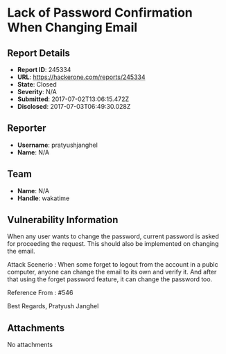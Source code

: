 # Lack of Password Confirmation When Changing Email

## Report Details
- **Report ID**: 245334
- **URL**: https://hackerone.com/reports/245334
- **State**: Closed
- **Severity**: N/A
- **Submitted**: 2017-07-02T13:06:15.472Z
- **Disclosed**: 2017-07-03T06:49:30.028Z

## Reporter
- **Username**: pratyushjanghel
- **Name**: N/A

## Team
- **Name**: N/A
- **Handle**: wakatime

## Vulnerability Information
When any user wants to change the password, current password is asked for proceeding the request. This should also be implemented on changing the email.

Attack Scenerio :  When some forget to logout from the account in a publc computer, anyone can change the email to its own and verify it. And after that using the forget password feature, it can change the password too.

Reference From : #546

Best Regards,
Pratyush Janghel

## Attachments
No attachments
